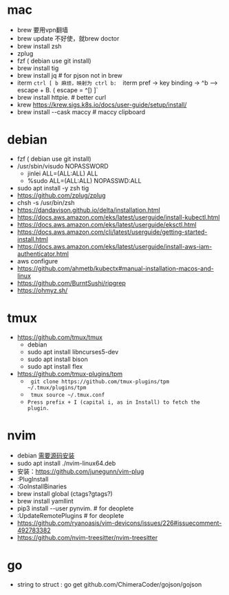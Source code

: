 # mac

* brew 要用vpn翻墙
* brew update 不好使，就brew doctor
* brew install zsh
* zplug
* fzf ( debian use git install)
* brew install tig
* brew install jq # for pjson not in brew
* iterm `ctrl [ b 麻烦，映射为 ctrl b:  `iterm pref -> key binding -> ^b --> escape + B. ( escape = ^[) ]`
*  brew install httpie. # better curl
*  krew https://krew.sigs.k8s.io/docs/user-guide/setup/install/
* brew install --cask maccy # maccy clipboard

# debian

* fzf ( debian use git install)
* /usr/sbin/visudo NOPASSWORD
  * jinlei  ALL=(ALL:ALL) ALL
  * %sudo   ALL=(ALL:ALL) NOPASSWD:ALL
*  sudo apt install -y zsh tig
*  https://github.com/zplug/zplug
*   chsh -s /usr/bin/zsh
*   https://dandavison.github.io/delta/installation.html
* https://docs.aws.amazon.com/eks/latest/userguide/install-kubectl.html
* https://docs.aws.amazon.com/eks/latest/userguide/eksctl.html
* https://docs.aws.amazon.com/cli/latest/userguide/getting-started-install.html
* https://docs.aws.amazon.com/eks/latest/userguide/install-aws-iam-authenticator.html
* aws configure
* https://github.com/ahmetb/kubectx#manual-installation-macos-and-linux
* https://github.com/BurntSushi/ripgrep
* https://ohmyz.sh/


# tmux

* https://github.com/tmux/tmux
  * debian
  *  sudo apt install libncurses5-dev
  *  sudo apt install bison
  *  sudo apt install flex
* https://github.com/tmux-plugins/tpm   
  * ` git clone https://github.com/tmux-plugins/tpm ~/.tmux/plugins/tpm`
  * ` tmux source ~/.tmux.conf`
  * `Press prefix + I (capital i, as in Install) to fetch the plugin.`



# nvim

* debian [需要源码安装](https://github.com/neovim/neovim/releases/tag/v0.7.2)  
*  sudo apt install  ./nvim-linux64.deb
* 安装：https://github.com/junegunn/vim-plug 
* :PlugInstall
* :GoInstallBinaries
* brew install global (ctags?gtags?)
* brew install yamllint
* pip3 install --user pynvim.  # for deoplete
* :UpdateRemotePlugins # for deoplete
* https://github.com/ryanoasis/vim-devicons/issues/226#issuecomment-492783382
* https://github.com/nvim-treesitter/nvim-treesitter


# go

* string to struct : go get github.com/ChimeraCoder/gojson/gojson

